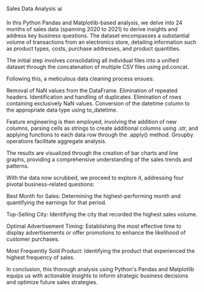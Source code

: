 Sales Data Analysis 📊

In this Python Pandas and Matplotlib-based analysis, we delve into 24 months of sales data (spanning 2020 to 2021) to derive insights and address key business questions. The dataset encompasses a substantial volume of transactions from an electronics store, detailing information such as  product types, costs, purchase addresses, and product quantities.

The initial step involves consolidating all individual files into a unified dataset through the concatenation of multiple CSV files using pd.concat.

Following this, a meticulous data cleaning process ensues:

Removal of NaN values from the DataFrame.
Elimination of repeated headers.
Identification and handling of duplicates.
Elimination of rows containing exclusively NaN values.
Conversion of the datetime column to the appropriate data type using to_datetime.

Feature engineering is then employed, involving the addition of new columns, parsing cells as strings to create additional columns using .str, and applying functions to each data row through the .apply() method. Groupby operations facilitate aggregate analysis.

The results are visualized through the creation of bar charts and line graphs, providing a comprehensive understanding of the sales trends and patterns.

With the data now scrubbed, we proceed to explore it, addressing four pivotal business-related questions:

Best Month for Sales: Determining the highest-performing month and quantifying the earnings for that period.

Top-Selling City: Identifying the city that recorded the highest sales volume.

Optimal Advertisement Timing: Establishing the most effective time to display advertisements or offer promotions to enhance the likelihood of customer purchases.

Most Frequently Sold Product: Identifying the product that experienced the highest frequency of sales.



In conclusion, this thorough analysis using Python's Pandas and Matplotlib equips us with actionable insights to inform strategic business decisions and optimize future sales strategies.
